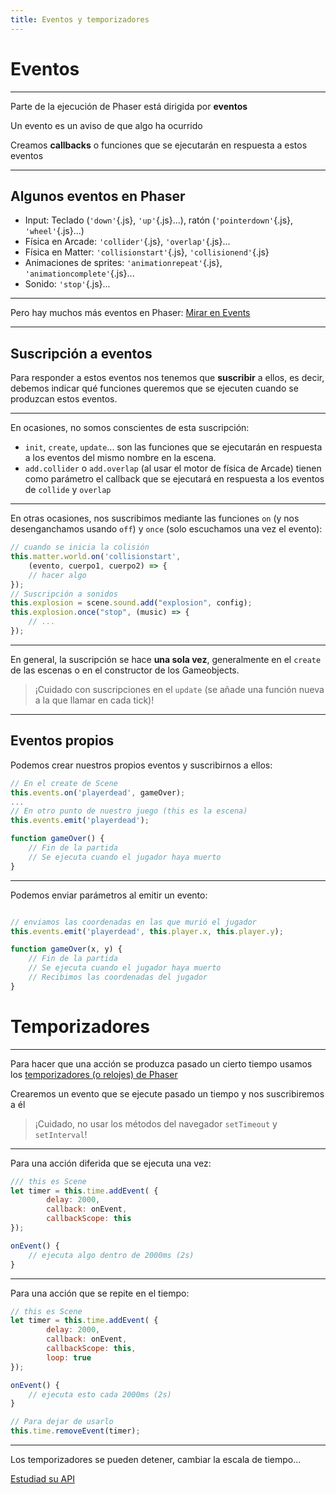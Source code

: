 ```yaml
---
title: Eventos y temporizadores
---
```



# Eventos


---

Parte de la ejecución de Phaser está dirigida por **eventos**

Un evento es un aviso de que algo ha ocurrido

Creamos **callbacks** o funciones que se ejecutarán en respuesta a estos eventos

---

## Algunos eventos en Phaser 

- Input: Teclado (`'down'`{.js}, `'up'`{.js}...), ratón (`'pointerdown'`{.js}, `'wheel'`{.js}...)
- Física en Arcade: `'collider'`{.js}, `'overlap'`{.js}...
- Física en Matter: `'collisionstart'`{.js}, `'collisionend'`{.js} 
- Animaciones de sprites: `'animationrepeat'`{.js}, `'animationcomplete'`{.js}...
- Sonido: `'stop'`{.js}...

---

Pero hay muchos más eventos en Phaser: [Mirar en Events](https://newdocs.phaser.io/docs/3.55.2/events)

---

## Suscripción a eventos

Para responder a estos eventos nos tenemos que **suscribir** a ellos, es decir, debemos indicar qué funciones queremos que se ejecuten cuando se produzcan estos eventos.

---

En ocasiones, no somos conscientes de esta suscripción:

- `init`, `create`, `update`... son las funciones que se ejecutarán en respuesta a los eventos del mismo nombre en la escena.
- `add.collider` o `add.overlap` (al usar el motor de física de Arcade) tienen como parámetro el callback que se ejecutará en respuesta a los eventos de `collide` y `overlap`

---

En otras ocasiones, nos suscribimos mediante las funciones `on` (y nos desenganchamos usando `off`) y `once` (solo escuchamos una vez el evento):

```js
// cuando se inicia la colisión
this.matter.world.on('collisionstart', 
    (evento, cuerpo1, cuerpo2) => {
    // hacer algo
});
// Suscripción a sonidos
this.explosion = scene.sound.add("explosion", config);
this.explosion.once("stop", (music) => {
    // ...
});
```

---

En general, la suscripción se hace **una sola vez**, generalmente en el `create` de las escenas o en el constructor de los Gameobjects.

> ¡Cuidado con suscripciones en el `update` (se añade una función nueva a la que llamar en cada tick)!

---

## Eventos propios

Podemos crear nuestros propios eventos y suscribirnos a ellos:

```js
// En el create de Scene 
this.events.on('playerdead', gameOver);
...
// En otro punto de nuestro juego (this es la escena)
this.events.emit('playerdead');

function gameOver() {
    // Fin de la partida
    // Se ejecuta cuando el jugador haya muerto
}
```

--- 

Podemos enviar parámetros al emitir un evento:

```js

// enviamos las coordenadas en las que murió el jugador
this.events.emit('playerdead', this.player.x, this.player.y);

function gameOver(x, y) {
    // Fin de la partida
    // Se ejecuta cuando el jugador haya muerto
    // Recibimos las coordenadas del jugador
}
```


# Temporizadores

---

Para hacer que una acción se produzca pasado un cierto tiempo usamos los [temporizadores (o relojes) de Phaser](https://newdocs.phaser.io/docs/3.55.2/Phaser.Time.Clock)

Crearemos un evento que se ejecute pasado un tiempo y nos suscribiremos a él

> ¡Cuidado, no usar los métodos del navegador `setTimeout` y `setInterval`!

---

Para una acción diferida que se ejecuta una vez:

```js
/// this es Scene
let timer = this.time.addEvent( {
        delay: 2000, 
        callback: onEvent,
        callbackScope: this 
});

onEvent() {
    // ejecuta algo dentro de 2000ms (2s)
}

```

---

Para una acción que se repite en el tiempo:

```js
// this es Scene
let timer = this.time.addEvent( {
        delay: 2000, 
        callback: onEvent,
        callbackScope: this,
        loop: true
});

onEvent() {
    // ejecuta esto cada 2000ms (2s)
}

// Para dejar de usarlo
this.time.removeEvent(timer);
```

---

Los temporizadores se pueden detener, cambiar la escala de tiempo...

[Estudiad su API](https://newdocs.phaser.io/docs/3.55.2/Phaser.Time.Clock)






